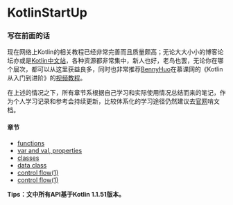 # KotlinStartUp

### 写在前面的话
现在网络上Kotlin的相关教程已经非常完善而且质量颇高；无论大大小小的博客论坛亦或是[Kotlin中文站](https://www.kotliner.cn)，各种资源都非常集中，新人也好，老鸟也罢，无论你在哪个层次，都可以从这里获益良多，同时也非常推荐[BennyHuo](https://github.com/enbandari)在慕课网的《Kotlin从入门到进阶》的[视频教程](https://github.com/enbandari/Kotlin-Tutorials)。  

在上述的情况之下，所有章节系根据自己学习和实际使用情况总结而来的笔记，作为个人学习记录和参考会持续更新，比较体系化的学习途径仍然建议去[官网](https://www.kotlinlang.org)啃文档。  

#### 章节
- [functions](https://github.com/SnakeEys/KotlinNotebook/blob/master/functions.md)
- [var and val, properties](https://github.com/SnakeEys/KotlinNotebook/blob/master/var%2C%20val%20and%20properties.md)
- [classes](https://github.com/SnakeEys/KotlinNotebook/blob/master/classes.md)
- [data class](https://github.com/SnakeEys/KotlinNotebook/blob/master/data%20class.md)
- [control flow(1)](https://github.com/SnakeEys/KotlinNotebook/blob/master/control%20flow(1).md)
- [control flow(1)](https://github.com/SnakeEys/KotlinNotebook/blob/master/control%20flow(2).md)


**Tips：文中所有API基于Kotlin 1.1.51版本。**